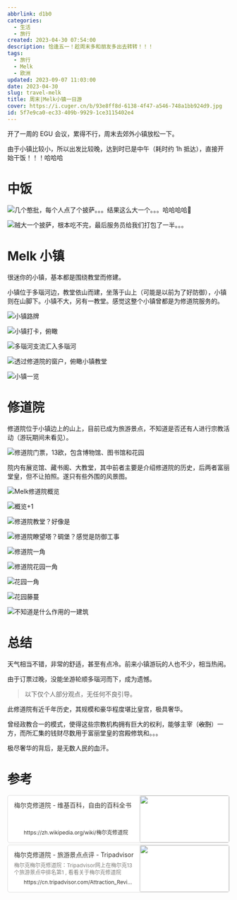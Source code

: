 ```yaml
---
abbrlink: d1b0
categories:
  - 生活
  - 旅行
created: 2023-04-30 07:54:00
description: 恰逢五一！趁周末多和朋友多出去转转！！！
tags:
  - 旅行
  - Melk
  - 欧洲
updated: 2023-09-07 11:03:00
date: 2023-04-30
slug: travel-melk
title: 周末|Melk小镇一日游
cover: https://i.cuger.cn/b/93e8ff8d-6138-4f47-a546-748a1bb924d9.jpg
id: 5f7e9ca0-ec33-409b-9929-1ce3115402e4
---
```


开了一周的 EGU 会议，累得不行，周末去郊外小镇放松一下。

由于小镇比较小，所以出发比较晚，达到时已是中午（耗时约 1h 抵达），直接开始干饭！！！哈哈哈

# 中饭

![几个憨批，每个人点了个披萨。。。结果这么大一个。。。哈哈哈哈🤣](https://i.cuger.cn/b/80d4e476-3d1b-4bec-831a-f8d03b19eaa2.jpg)

![贼大一个披萨，根本吃不完，最后服务员给我们打包了一半。。。](https://i.cuger.cn/b/06e202dd-d6be-42a5-8830-ba707da6ebca.jpg)

# Melk 小镇

很迷你的小镇，基本都是围绕教堂而修建。

小镇位于多瑙河边，教堂依山而建，坐落于山上（可能是以前为了好防御），小镇则在山脚下。小镇不大，另有一教堂。感觉这整个小镇曾都是为修道院服务的。

![小镇路牌](https://i.cuger.cn/b/aded8974-9d05-4663-803a-4e8df7f4d18d.jpg)

![小镇打卡，俯瞰](https://i.cuger.cn/b/5b811339-91b3-4fc7-ad24-54fe405171fe.jpg)

![多瑙河支流汇入多瑙河](https://i.cuger.cn/b/44660ac6-6960-44d9-a873-66bf86892ca5.jpg)

![透过修道院的窗户，俯瞰小镇教堂](https://i.cuger.cn/b/a1fd06ff-c9c4-439e-88cd-61dd325870c8.jpg)

![小镇一览](https://i.cuger.cn/b/3697bc4d-89c8-44c1-8e7f-cc2e44d6c27f.jpg)

# 修道院

修道院位于小镇边上的山上，目前已成为旅游景点，不知道是否还有人进行宗教活动（游玩期间未看见）。

![修道院门票，13欧，包含博物馆、图书馆和花园](https://i.cuger.cn/b/5e7ed01e-0b9d-4fb2-9942-7b3d69014c44.jpg)

院内有展览馆、藏书阁、大教堂，其中前者主要是介绍修道院的历史，后两者富丽堂皇，但不让拍照。遂只有些外围的风景图。

![Melk修道院概览](https://i.cuger.cn/b/9d8f12d4-049b-4c68-a24e-5389361eaf59.jpg)

![概览+1](https://i.cuger.cn/b/1e433399-f6e7-4beb-b05c-4d534d3c27e1.jpg)

![修道院教堂？好像是](https://i.cuger.cn/b/ad44b7a6-5cf1-4725-b635-adf66cc95008.jpg)

![修道院瞭望塔？碉堡？感觉是防御工事](https://i.cuger.cn/b/7b49d4c0-c2dc-4c56-b60b-99369c6ca02e.jpg)

![修道院一角](https://i.cuger.cn/b/88e4dd58-6b2f-4684-9d26-786c36b5576f.jpg)

![修道院花园一角](https://i.cuger.cn/b/668e2e29-de5d-4576-acc2-fcdbbd0d1b46.jpg)

![花园一角](https://i.cuger.cn/b/e317c3f9-87b0-4d4a-8a83-d30076fbe128.jpg)

![花园藤蔓](https://i.cuger.cn/b/f74eecdd-f26a-49df-917a-89400374b87b.jpg)

![不知道是什么作用的一建筑](https://i.cuger.cn/b/87575049-472d-4702-ac23-a27062d25faf.jpg)

# 总结

天气相当不错，非常的舒适，甚至有点冷。前来小镇游玩的人也不少，相当热闹。

由于订票过晚，没能坐游轮顺多瑙河而下，成为遗憾。

> 以下仅个人部分观点，无任何不良引导。

此修道院有近千年历史，其规模和豪华程度堪比皇宫，极具奢华。

曾经政教合一的模式，使得这些宗教机构拥有巨大的权利，能够主宰（~~收割~~）一方，而所汇集的钱财尽数用于富丽堂皇的宫殿修筑和。。。

极尽奢华的背后，是无数人民的血汗。

# 参考

<div style="width: 100%; margin-top: 4px; margin-bottom: 4px;"><div style="display: flex; background:white;border-radius:5px"><a href="https://zh.wikipedia.org/wiki/梅尔克修道院"target="_blank"rel="noopener noreferrer"style="display: flex; color: inherit; text-decoration: none; user-select: none; transition: background 20ms ease-in 0s; cursor: pointer; flex-grow: 1; min-width: 0px; flex-wrap: wrap-reverse; align-items: stretch; text-align: left; overflow: hidden; border: 1px solid rgba(55, 53, 47, 0.16); border-radius: 5px; position: relative; fill: inherit;"><div style="flex: 4 1 180px; padding: 12px 14px 14px; overflow: hidden; text-align: left;"><div style="font-size: 14px; line-height: 20px; color: rgb(55, 53, 47); white-space: nowrap; overflow: hidden; text-overflow: ellipsis; min-height: 24px; margin-bottom: 2px;">梅尔克修道院 - 维基百科，自由的百科全书</div><div style="font-size: 12px; line-height: 16px; color: rgba(55, 53, 47, 0.65); height: 32px; overflow: hidden;"></div><div style="display: flex; margin-top: 6px; height: 16px;"><img src="https://zh.wikipedia.org/static/favicon/wikipedia.ico"style="width: 16px; height: 16px; min-width: 16px; margin-right: 6px;"><div style="font-size: 12px; line-height: 16px; color: rgb(55, 53, 47); white-space: nowrap; overflow: hidden; text-overflow: ellipsis;">https://zh.wikipedia.org/wiki/梅尔克修道院</div></div></div><div style="flex: 1 1 180px; display: block; position: relative;"><div style="position: absolute; inset: 0px;"><div style="width: 100%; height: 100%;"><img src="https://upload.wikimedia.org/wikipedia/commons/thumb/2/2d/Stift_Melk%2C_Westansicht.jpg/640px-Stift_Melk%2C_Westansicht.jpg" referrerpolicy="no-referrer" style="display: block; object-fit: cover; border-radius: 3px; width: 100%; height: 100%;"></div></div></div></a></div></div>

<div style="width: 100%; margin-top: 4px; margin-bottom: 4px;"><div style="display: flex; background:white;border-radius:5px"><a href="https://cn.tripadvisor.com/Attraction_Review-g190425-d546649-Reviews-Melk_Abbey-Melk_Lower_Austria.html"target="_blank"rel="noopener noreferrer"style="display: flex; color: inherit; text-decoration: none; user-select: none; transition: background 20ms ease-in 0s; cursor: pointer; flex-grow: 1; min-width: 0px; flex-wrap: wrap-reverse; align-items: stretch; text-align: left; overflow: hidden; border: 1px solid rgba(55, 53, 47, 0.16); border-radius: 5px; position: relative; fill: inherit;"><div style="flex: 4 1 180px; padding: 12px 14px 14px; overflow: hidden; text-align: left;"><div style="font-size: 14px; line-height: 20px; color: rgb(55, 53, 47); white-space: nowrap; overflow: hidden; text-overflow: ellipsis; min-height: 24px; margin-bottom: 2px;">梅尔克修道院 - 旅游景点点评 - Tripadvisor</div><div style="font-size: 12px; line-height: 16px; color: rgba(55, 53, 47, 0.65); height: 32px; overflow: hidden;">梅尔克梅尔克修道院：Tripadvisor网上在梅尔克13个旅游景点中排名第1 , 看看关于梅尔克修道院2,890条点评、文章和4,452张照片。</div><div style="display: flex; margin-top: 6px; height: 16px;"><img src="https://static.tacdn.com/favicon.ico?v2"style="width: 16px; height: 16px; min-width: 16px; margin-right: 6px;"><div style="font-size: 12px; line-height: 16px; color: rgb(55, 53, 47); white-space: nowrap; overflow: hidden; text-overflow: ellipsis;">https://cn.tripadvisor.com/Attraction_Review-g190425-d546649-Reviews-Melk_Abbey-Melk_Lower_Austria.html</div></div></div><div style="flex: 1 1 180px; display: block; position: relative;"><div style="position: absolute; inset: 0px;"><div style="width: 100%; height: 100%;"><img src="https://dynamic-media-cdn.tripadvisor.com/media/photo-o/08/17/b4/f5/melk-abbey.jpg?w=1200&h=1200&s=1" referrerpolicy="no-referrer" style="display: block; object-fit: cover; border-radius: 3px; width: 100%; height: 100%;"></div></div></div></a></div></div>
